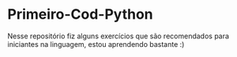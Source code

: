 # Primeiro-Cod-Python
Nesse repositório fiz alguns exercícios que são recomendados para iniciantes na linguagem, estou aprendendo bastante  :)
